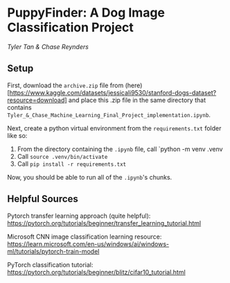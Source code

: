 # PuppyFinder: A Dog Image Classification Project

*Tyler Tan & Chase Reynders*

## Setup

First, download the `archive.zip` file from (here)[https://www.kaggle.com/datasets/jessicali9530/stanford-dogs-dataset?resource=download] and place this .zip file in the same directory that contains `Tyler_&_Chase_Machine_Learning_Final_Project_implementation.ipynb`.

Next, create a python virtual environment from the `requirements.txt` folder like so:

1. From the directory containing the `.ipynb` file, call `python -m venv .venv
2. Call `source .venv/bin/activate`
3. Call `pip install -r requirements.txt`

Now, you should be able to run all of the `.ipynb`'s chunks.

## Helpful Sources

Pytorch transfer learning approach (quite helpful):
https://pytorch.org/tutorials/beginner/transfer_learning_tutorial.html

Microsoft CNN image classification learning resource:
https://learn.microsoft.com/en-us/windows/ai/windows-ml/tutorials/pytorch-train-model

PyTorch classification tutorial:
https://pytorch.org/tutorials/beginner/blitz/cifar10_tutorial.html
